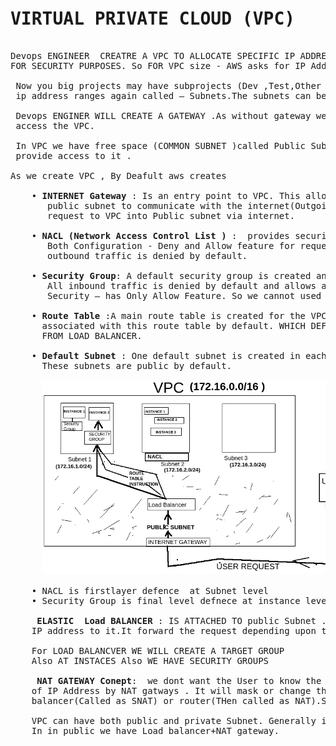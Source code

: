
<pre>
<h1>VIRTUAL PRIVATE CLOUD (VPC)</h1>
Devops ENGINEER  CREATRE A VPC TO ALLOCATE SPECIFIC IP ADDRESS RANGE TO OUR PROJECTS
FOR SECURITY PURPOSES. So FOR VPC size - AWS asks for IP Address Ranges.

 Now you big projects may have subprojects (Dev ,Test,Other etc): so we will split 
 ip address ranges again called – Subnets.The subnets can be public and private.

 Devops ENGINER WILL CREATE A GATEWAY .As without gateway we wont be able to
 access the VPC. 

 In VPC we have free space (COMMON SUBNET )called Public Subnet . And internet gateway 
 provide access to it .

As we create VPC , By Deafult aws creates
 
    • <B>INTERNET Gateway </B>: Is an entry point to VPC. This allows instances in the default
       public subnet to communicate with the internet(Outgoing Requests) and allows incoming 
       request to VPC into Public subnet via internet. 
      
    • <B>NACL (Network Access Control List )</B> :  provides security a subnet level Of VPC. It has 
       Both Configuration - Deny and Allow feature for requests. All inbound and 
       outbound traffic is denied by default.
 
    • <B>Security Group</B>: A default security group is created and associated with the VPC. 
       All inbound traffic is denied by default and allows all outbound traffic.
       Security – has Only Allow Feature. So we cannot used Deny feature here.
 
    • <B>Route Table </B>:A main route table is created for the VPC, and all subnets are 
      associated with this route table by default. WHICH DEFINES PATH HOW REQUEST MUST GO TO Instances
      FROM LOAD BALANCER.
 
    • <B>Default Subnet </B>: One default subnet is created in each Availability Zone within the VPC.
      These subnets are public by default.

      <IMG SRC="VPC.png">

    • NACL is firstlayer defence  at Subnet level 
    • Security Group is final level defnece at instance level

     <B>ELASTIC  Load BALANCER </B>: IS ATTACHED TO public Subnet .As load balancer is created AWS allocates 
    IP address to it.It forward the request depending upon the load  at Instances .
 
    For LOAD BALANCVER WE WILL CREATE A TARGET GROUP
    Also AT INSTACES Also WE HAVE SECURITY GROUPS

    <B> NAT GATEWAY Conept</B>:  we dont want the User to know the private ip of our EC2 instaces we do maskinng 
    of IP Address by NAT gatways . It will mask or change the private adress Of EC2 to Public ip address of load 
    balancer(Called as SNAT) or router(THen called as NAT).So WE CRATE NAT gateway in public Subnet .

    VPC can have both public and private Subnet. Generally in private subnet we have Applicatoin /Insatances and 
    In in public we have Load balancer+NAT gateway.   

 
    
</pre>
<pre>
<h1></h1>
    <h4></h4>
</pre>



<pre>
<h1></h1>
    <h4></h4>
</pre>
